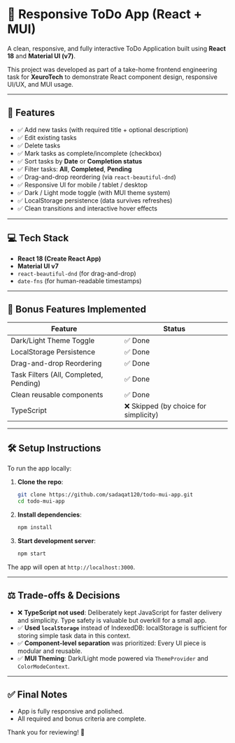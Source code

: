 # 📝 Responsive ToDo App (React + MUI)

A clean, responsive, and fully interactive ToDo Application built using **React 18** and **Material UI (v7)**.

This project was developed as part of a take-home frontend engineering task for **XeuroTech** to demonstrate React component design, responsive UI/UX, and MUI usage.

---

## 🚀 Features

- ✅ Add new tasks (with required title + optional description)
- ✅ Edit existing tasks
- ✅ Delete tasks
- ✅ Mark tasks as complete/incomplete (checkbox)
- ✅ Sort tasks by **Date** or **Completion status**
- ✅ Filter tasks: **All**, **Completed**, **Pending**
- ✅ Drag-and-drop reordering (via `react-beautiful-dnd`)
- ✅ Responsive UI for mobile / tablet / desktop
- ✅ Dark / Light mode toggle (with MUI theme system)
- ✅ LocalStorage persistence (data survives refreshes)
- ✅ Clean transitions and interactive hover effects

---

## 💻 Tech Stack

- **React 18 (Create React App)**
- **Material UI v7**
- `react-beautiful-dnd` (for drag-and-drop)
- `date-fns` (for human-readable timestamps)

---

## 🧩 Bonus Features Implemented

| Feature | Status |
|--------|--------|
| Dark/Light Theme Toggle | ✅ Done |
| LocalStorage Persistence | ✅ Done |
| Drag-and-drop Reordering | ✅ Done |
| Task Filters (All, Completed, Pending) | ✅ Done |
| Clean reusable components | ✅ Done |
| TypeScript | ❌ Skipped (by choice for simplicity)

---

## 🛠 Setup Instructions

To run the app locally:

1. **Clone the repo**:
   ```bash
   git clone https://github.com/sadaqat120/todo-mui-app.git
   cd todo-mui-app
   ```

2. **Install dependencies**:
   ```bash
   npm install
   ```

3. **Start development server**:
   ```bash
   npm start
   ```

The app will open at `http://localhost:3000`.

---

## ⚖️ Trade-offs & Decisions

- ❌ **TypeScript not used**: Deliberately kept JavaScript for faster delivery and simplicity. Type safety is valuable but overkill for a small app.
- ✅ **Used `localStorage`** instead of IndexedDB: localStorage is sufficient for storing simple task data in this context.
- ✅ **Component-level separation** was prioritized: Every UI piece is modular and reusable.
- ✅ **MUI Theming**: Dark/Light mode powered via `ThemeProvider` and `ColorModeContext`.

---

## ✅ Final Notes

- App is fully responsive and polished.
- All required and bonus criteria are complete.

Thank you for reviewing! 🙌